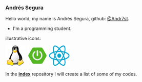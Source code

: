 <!-- Andr7st -->

### Andrés Segura

Hello world, my name is  Andrés Segura, github: [@Andr7st](https://github.com/Andr7st/).

* I'm a programming student.

illustrative icons:
<!-- Illustrative icons: -->
![icon](https://raw.githubusercontent.com/Andr7st/index/main/readme-resources/illustrative-icons/ico-070-64px.png ""   )
![icon](https://raw.githubusercontent.com/Andr7st/index/main/readme-resources/illustrative-icons/ico-522-64px.png ""   )
![icon](https://raw.githubusercontent.com/Andr7st/index/main/readme-resources/illustrative-icons/ico-304-64px.png ""   )

<!--
![icon](https://raw.githubusercontent.com/Andr7st/index/main/readme-resources/illustrative-icons/ico-510-64px.png ""   )
![icon](https://raw.githubusercontent.com/Andr7st/index/main/readme-resources/illustrative-icons/ico-120-64px.png ""   )

![icon](https://raw.githubusercontent.com/Andr7st/index/main/readme-resources/illustrative-icons/ico-305-64px.png ""   )

-->


In the [**index**](https://github.com/Andr7st/index/) repository I will create a list of some of my codes.

<!-- Andr7st -->
